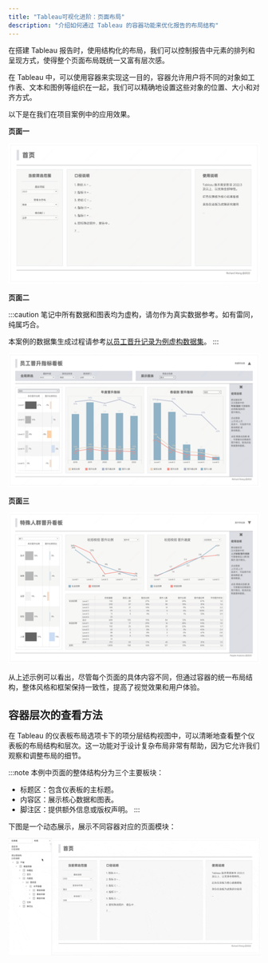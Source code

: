 ```yaml
---
title: "Tableau可视化进阶：页面布局"
description: "介绍如何通过 Tableau 的容器功能来优化报告的布局结构"
---
```


在搭建 Tableau 报告时，使用结构化的布局，我们可以控制报告中元素的排列和呈现方式，使得整个页面布局既统一又富有层次感。

在 Tableau 中，可以使用容器来实现这一目的，容器允许用户将不同的对象如工作表、文本和图例等组织在一起，我们可以精确地设置这些对象的位置、大小和对齐方式。

以下是在我们在项目案例中的应用效果。

**页面一**

![tableau_layout_1](../../../../assets/visualization/tableau_layout_1.png)

**页面二**

:::caution
笔记中所有数据和图表均为虚构，请勿作为真实数据参考。如有雷同，纯属巧合。

本案例的数据集生成过程请参考[以员工晋升记录为例虚构数据集](../../analysis/dataprocessing/fictional-promotion-dataset)。
:::

![tableau_layout_2](../../../../assets/visualization/tableau_layout_2.png)

**页面三**

![tableau_layout_3](../../../../assets/visualization/tableau_layout_3.png)

从上述示例可以看出，尽管每个页面的具体内容不同，但通过容器的统一布局结构，整体风格和框架保持一致性，提高了视觉效果和用户体验。

## 容器层次的查看方法

在 Tableau 的仪表板布局选项卡下的项分层结构视图中，可以清晰地查看整个仪表板的布局结构和层次。这一功能对于设计复杂布局非常有帮助，因为它允许我们观察和调整布局的细节。

:::note
本例中页面的整体结构分为三个主要板块：

- 标题区：包含仪表板的主标题。
- 内容区：展示核心数据和图表。
- 脚注区：提供额外信息或版权声明。
:::

下图是一个动态展示，展示不同容器对应的页面模块：

![tableau_layout_4](../../../../assets/visualization/tableau_layout_4.gif)

